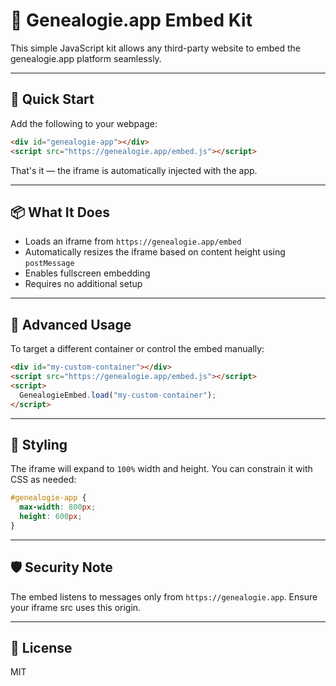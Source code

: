 
# 🧬 Genealogie.app Embed Kit

This simple JavaScript kit allows any third-party website to embed the genealogie.app platform seamlessly.

---

## 🚀 Quick Start

Add the following to your webpage:

```html
<div id="genealogie-app"></div>
<script src="https://genealogie.app/embed.js"></script>
```

That's it — the iframe is automatically injected with the app.

---

## 📦 What It Does

- Loads an iframe from `https://genealogie.app/embed`
- Automatically resizes the iframe based on content height using `postMessage`
- Enables fullscreen embedding
- Requires no additional setup

---

## 🧩 Advanced Usage

To target a different container or control the embed manually:

```html
<div id="my-custom-container"></div>
<script src="https://genealogie.app/embed.js"></script>
<script>
  GenealogieEmbed.load("my-custom-container");
</script>
```

---

## 📐 Styling

The iframe will expand to `100%` width and height. You can constrain it with CSS as needed:

```css
#genealogie-app {
  max-width: 800px;
  height: 600px;
}
```

---

## 🛡️ Security Note

The embed listens to messages only from `https://genealogie.app`. Ensure your iframe src uses this origin.

---

## 📎 License

MIT
